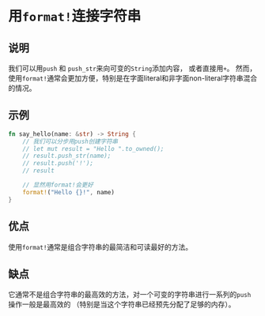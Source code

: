 # 用`format!`连接字符串 

## 说明

我们可以用`push` 和 `push_str`来向可变的`String`添加内容， 或者直接用`+`。
然而，使用`format!`通常会更加方便，特别是在字面literal和非字面non-literal字符串混合的情况。

## 示例

```rust
fn say_hello(name: &str) -> String {
    // 我们可以分步用push创建字符串
    // let mut result = "Hello ".to_owned();
    // result.push_str(name);
    // result.push('!');
    // result

    // 显然用format!会更好
    format!("Hello {}!", name)
}
```

## 优点

使用`format!`通常是组合字符串的最简洁和可读最好的方法。

## 缺点

它通常不是组合字符串的最高效的方法，对一个可变的字符串进行一系列的`push`操作一般是最高效的
（特别是当这个字符串已经预先分配了足够的内存）。
